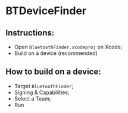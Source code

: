 # BTDeviceFinder

## Instructions:
- Open `BluetoothFinder.xcodeproj` on Xcode;
- Build on a device (recommended)

## How to build on a device:
- Target `BluetoothFinder`;
- Signing & Capabilities;
- Select a Team;
- Run
